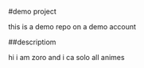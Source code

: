 #demo project

this is a demo repo on a demo account

##descriptiom

hi i am zoro and i ca solo all animes

